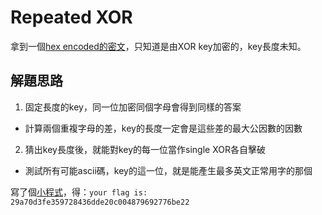 # Repeated XOR
拿到一個[hex encoded的密文](encrypt.txt)，只知道是由XOR key加密的，key長度未知。

## 解題思路
 1. 固定長度的key，同一位加密同個字母會得到同樣的答案
  * 計算兩個重複字母的差，key的長度一定會是這些差的最大公因數的因數
 2. 猜出key長度後，就能對key的每一位當作single XOR各自擊破
  * 測試所有可能ascii碼，key的這一位，就是能產生最多英文正常用字的那個

寫了個[小程式](solve.py)，得：```your flag is: 29a70d3fe359728436dde20c004879692776be22```
